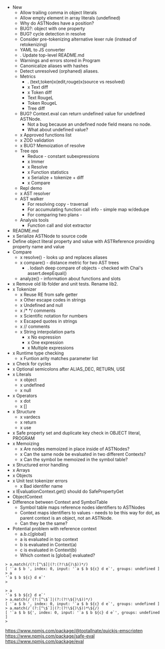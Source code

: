 * New
  * Allow trailing comma in object literals
  * Allow empty element in array literals (undefined)
  * Why do ASTNodes have a position?
  * BUG?: object with one property
  * BUG? cycle detection in resolve
  * Consider pre-tokenizing alternative lexer rule (instead of retokenizing)
  * YAML to JS converter
  * . Update top-level README.md
  * Warnings and errors stored in Program
  * Canonicalize aliases with hashes
  * Detect unresolved (orphaned) aliases.
  * Metrics
    * . (text,token)x(edit,rouge)x(source vs resolved)
    * x Text diff
    * x Token diff
    * Text RougeL
    * Token RougeL
    * Tree diff
  * BUG? Context.eval can return undefined value for undefined ASTNode.
    * Not a bug because an undefined node field means no node.
    * What about undefined value?
  * x Approved functions list
  * x ZOD validation
  * x BUG? Memoization of resolve
  * Tree ops
    * Reduce - constant subexpressions
    * x Immer
    * x Resolve
    * x Function statistics
    * x Serialize + tokenize + diff
    * x Compare
  * Repl demo
  * x AST resolver
  * AST walker
    * For resolving copy - traversal
    * For accumulating function call info - simple map w/dedupe
    * For comparing two plans - 
  * Analysis tools
    * Function call and slot extractor
* README.md
* x Serialize ASTNode to source code
* Define object literal property and value with ASTReference providing property name and value
* Compare
  * x resolve() - looks up and replaces aliases
  * x compare() - distance metric for two AST trees
    * . lodash deep compare of objects - checked with Chai's assert.deepEqual()
  * analyze() - information about functions and slots
* x Remove old lib folder and unit tests. Rename lib2.
* x Tokenizer
  * x Reuse RE from safe getter
  * x Other escape codes in strings
  * x Undefined and null
  * x /* */ comments
  * x Scientific notation for numbers
  * x Escaped quotes in strings
  * x // comments
  * x String interpolation parts
    * x No expression
    * x One expression
    * x Multiple expressions
* x Runtime type checking
  * x Funtion arity matches parameter list
* x Check for cycles
* x Optional semicolons after ALIAS_DEC, RETURN, USE
* x Literals
  * x object
  * x undefined
  * x null
* x Operators
  * x dot
  * x []
* x Structure
  * x vardecs
  * x return
  * x use
* x Safe property set and duplicate key check in OBJECT literal, PROGRAM
* x Memoizing
  * x Are nodes memoized in place inside of ASTNodes?
  * x Can the same node be evaluated in two different Contexts?
  * x Can the symbol be memoized in the symbol table?
* x Structured error handling
* x Arrays
* x Objects
* x Unit test tokenizer errors
  * x Bad identifer name
* x IEvaluationContext.get() should do SafePropertyGet
* ObjectContext
* Difference between Context and SymbolTable
  * Symbol table maps reference nodes identifiers to ASTNodes
  * Context maps identifiers to values - needs to be this way for dot, as parent context is an object, not an ASTNode.
  * Can they be the same?
* Potential problem with reference context
  * a.b.c\[global]
  * a is evaluated in top context
  * b is evaluated in Context(a)
  * c is evaluated in Context(b)
  * Which context is \[global] evaluated?


~~~
> a.match(/(?:[^\$]|(?:(?!\${)\$))*/)
[ '`a $ b ', index: 0, input: '`a $ b ${c} d e`', groups: undefined ]
> a
'`a $ b ${c} d e`'
>

> a
'`a $ b ${c} d e`'
> a.match(/`(?:[^\$`]|(?:(?!\${)\$))*/)
[ '`a $ b ', index: 0, input: '`a $ b ${c} d e`', groups: undefined ]
> a.match(/`(?:[^\$`]|(?:(?!\${)\$))*\${/)
[ '`a $ b ${', index: 0, input: '`a $ b ${c} d e`', groups: undefined ]
>
~~~

https://www.npmjs.com/package/@tootallnate/quickjs-emscripten
https://www.npmjs.com/package/safe-eval
https://www.npmjs.com/package/eval
